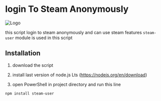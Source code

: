# login To Steam Anonymously

![Logo](https://community.cloudflare.steamstatic.com/public/shared/images/header/logo_steam.svg?t=962016)

this script login to steam anonymously and can use steam features 
```steam-user``` module is used in this script
## Installation 

1. download the script

2. install last version of node.js Lts (https://nodejs.org/en/download)
3. open PowerShell in project directory and run this line

```bash
npm install steam-user
```
